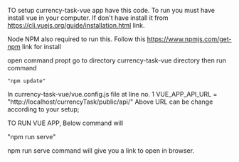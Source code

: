 TO setup currency-task-vue app have this code. To run you must have install vue in your computer. If don't have install it from https://cli.vuejs.org/guide/installation.html link.

Node NPM also required to run this. Follow this https://www.npmjs.com/get-npm link for install

open command propt go to directory currency-task-vue directory then run command

    "npm update"

In currency-task-vue/vue.config.js file
at line no. 1 
VUE_APP_API_URL = "http://localhost/currencyTask/public/api/"
Above URL can be change according to your setup;

TO RUN VUE APP, Below command will 

"npm run serve"

npm run serve command will give you a link to open in browser.
